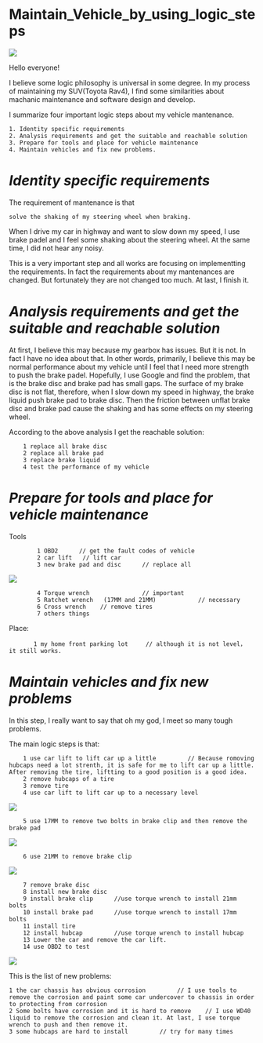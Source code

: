 # Maintain_Vehicle_by_using_logic_steps

![](https://github.com/XuchenSun/Maintain_Vehicle_by_using_logic_steps/blob/master/me.JPG)

Hello everyone!

I believe some logic philosophy is universal in some degree. In my process of maintaining my SUV(Toyota Rav4), I find some similarities about machanic maintenance and software design and develop.

I summarize four important logic steps about my vehicle mantenance.

    1. Identity specific requirements
    2. Analysis requirements and get the suitable and reachable solution
    3. Prepare for tools and place for vehicle maintenance
    4. Maintain vehicles and fix new problems.
    
 ***Identity specific requirements***
 ========================================
 
  The requirement of mantenance is that
  
    solve the shaking of my steering wheel when braking. 
  
  When I drive my car in highway and want to slow down my speed, I use brake padel and I feel some shaking about the steering wheel. At the same time, I did not hear any noisy.
  
  This is a very important step and all works are focusing on implementting the requirements. In fact the requirements about my mantenances are changed. But 
fortunately they are not changed too much. At last, I finish it.
  
  ***Analysis requirements and get the suitable and reachable solution***
  ========================================
 
  At first, I believe this may because my gearbox has issues. But it is not. In fact I have no idea about that. In other words, primarily, I believe this may be normal performance about my vehicle until I feel that I need more strength to push the brake padel. Hopefully,  I use Google and find the problem, that is the brake disc and brake pad has small gaps. The surface of my brake disc is not flat, therefore, when I slow down my speed in highway, the brake liquid push brake pad to brake disc. Then the friction between unflat brake disc and brake pad cause the shaking and has some effects on my steering wheel.
 
  According to the above analysis I get the reachable solution:
       
        1 replace all brake disc
        2 replace all brake pad
        3 replace brake liquid
        4 test the performance of my vehicle
        
        
  ***Prepare for tools and place for vehicle maintenance***
   ===============
   
   Tools
        
            1 OBD2      // get the fault codes of vehicle
            2 car lift   // lift car
            3 new brake pad and disc      // replace all 
            
   ![](https://github.com/XuchenSun/Maintain_Vehicle_by_using_logic_steps/blob/master/new_brake_componets.jpg)
            
            4 Torque wrench               // important
            5 Ratchet wrench   (17MM and 21MM)            // necessary
            6 Cross wrench    // remove tires
            7 others things
            
   Place:
    
           1 my home front parking lot     // although it is not level， it still works.


***Maintain vehicles and fix new problems***
===============

  In this step, I really want to say that oh my god, I meet so many tough problems.
  
  The main logic steps is that:
        
        1 use car lift to lift car up a little         // Because romoving hubcaps need a lot strenth, it is safe for me to lift car up a little. After removing the tire, liftting to a good position is a good idea.
        2 remove hubcaps of a tire
        3 remove tire
        4 use car lift to lift car up to a necessary level
        
   ![](https://github.com/XuchenSun/Maintain_Vehicle_by_using_logic_steps/blob/master/car_lift.jpg)     
        
        5 use 17MM to remove two bolts in brake clip and then remove the brake pad
        
   ![](https://github.com/XuchenSun/Maintain_Vehicle_by_using_logic_steps/blob/master/old_brake_system.jpg)
        
        6 use 21MM to remove brake clip

   ![](https://github.com/XuchenSun/Maintain_Vehicle_by_using_logic_steps/blob/master/brake_clip.jpg)
           
        7 remove brake disc
        8 install new brake disc  
        9 install brake clip      //use torque wrench to install 21mm bolts
        10 install brake pad      //use torque wrench to install 17mm bolts
        11 install tire
        12 install hubcap         //use torque wrench to install hubcap
        13 Lower the car and remove the car lift.
        14 use OBD2 to test
        
   ![](https://github.com/XuchenSun/Maintain_Vehicle_by_using_logic_steps/blob/master/error.JPG)


This is the list of new problems:

    1 the car chassis has obvious corrosion         // I use tools to remove the corrosion and paint some car undercover to chassis in order to protecting from corrosion
    2 Some bolts have corrosion and it is hard to remove    // I use WD40 liquid to remove the corrosion and clean it. At last, I use torque wrench to push and then remove it.
    3 some hubcaps are hard to install         // try for many times
